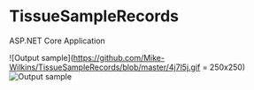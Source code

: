 # TissueSampleRecords
ASP.NET Core Application

![Output sample](https://github.com/Mike-Wilkins/TissueSampleRecords/blob/master/4j7l5j.gif = 250x250)
![Output sample](https://github.com/Mike-Wilkins/Tech-Events-Manager/blob/master/platform_images/techeventsmanager.gif)
